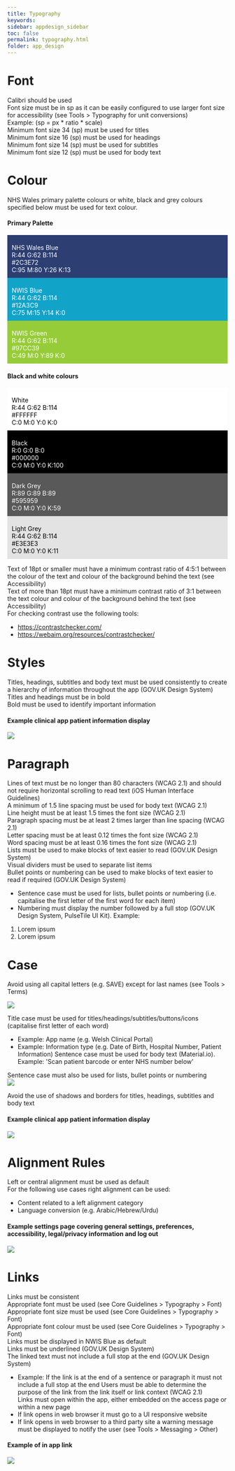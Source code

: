 ```yaml
---
title: Typography
keywords:
sidebar: appdesign_sidebar
toc: false
permalink: typography.html
folder: app_design 
---
```


# Font

Calibri should be used  
Font size must be in sp as it can be easily configured to use larger font size for accessibility (see Tools > Typography for unit conversions)  
Example: (sp = px * ratio * scale)  
Minimum font size 34 (sp) must be used for titles  
Minimum font size 16 (sp) must be used for headings  
Minimum font size 14 (sp) must be used for subtitles  
Minimum font size 12 (sp) must be used for body text  

# Colour 
NHS Wales primary palette colours or white, black and grey colours specified below must be used for text colour.

#### Primary Palette
<div class="swatch-wrapper">
	<div class="row text-center">
		<div class="col-md-4" style="background-color: rgb(44, 62, 114); color: white; padding: 20px 10px 10px 10px;">
			<span class="swatch_title">NHS Wales Blue</span><br>
			<span class="">R:44 G:62 B:114</span><br>
			<span class="small">#2C3E72</span><br>
			<span class="small">C:95 M:80 Y:26 K:13</span>
		</div>
		<div class="col-md-4" style="background-color: rgb(18, 163, 201); color: white; padding: 20px 10px 10px 10px;">
			<span class="swatch_title">NWIS Blue</span><br>
			<span class="">R:44 G:62 B:114</span><br>
			<span class="small">#12A3C9</span><br>
			<span class="small">C:75 M:15 Y:14 K:0</span>
		</div>
		<div class="col-md-4" style="background-color: rgb(151, 204, 57); color: white; padding: 20px 10px 10px 10px;">
			<span class="swatch_title">NWIS Green</span><br>
			<span class="">R:44 G:62 B:114</span><br>
			<span class="small">#97CC39</span><br>
			<span class="small">C:49 M:0 Y:89 K:0</span>
		</div>
	</div>
</div>

#### Black and white colours

<div class="swatch-wrapper">
	<div class="row text-center">
		<div class="col-md-3" style="background-color: rgb(255, 255, 255); color: black; padding: 20px 10px 10px 10px;">
			<span class="swatch_title">White</span><br>
			<span class="">R:44 G:62 B:114</span><br>
			<span class="small">#FFFFFF</span><br>
			<span class="small">C:0 M:0 Y:0 K:0</span>
		</div>
		<div class="col-md-3" style="background-color: rgb(0, 0, 0); color: white; padding: 20px 10px 10px 10px;">
			<span class="swatch_title">Black</span><br>
			<span class="">R:0 G:0 B:0</span><br>
			<span class="small">#000000</span><br>
			<span class="small">C:0 M:0 Y:0 K:100</span>
		</div>
		<div class="col-md-3" style="background-color: rgb(89, 89, 89); color: white; padding: 20px 10px 10px 10px;">
			<span class="swatch_title">Dark Grey</span><br>
			<span class="">R:89 G:89 B:89</span><br>
			<span class="small">#595959</span><br>
			<span class="small">C:0 M:0 Y:0 K:59</span>
		</div>
		<div class="col-md-3" style="background-color: rgb(227, 227, 227); color: black; padding: 20px 10px 10px 10px;">
			<span class="swatch_title">Light Grey</span><br>
			<span class="">R:44 G:62 B:114</span><br>
			<span class="small">#E3E3E3</span><br>
			<span class="small">C:0 M:0 Y:0 K:11</span>
		</div>
	</div>
</div>

Text of 18pt or smaller must have a minimum contrast ratio of 4:5:1 between the colour of the text and colour of the background behind the text (see Accessibility)  
Text of more than 18pt must have a minimum contrast ratio of 3:1 between the text colour and colour of the background behind the text (see Accessibility)  
For checking contrast use the following tools:  
* https://contrastchecker.com/
* https://webaim.org/resources/contrastchecker/

# Styles
Titles, headings, subtitles and body text must be used consistently to create a hierarchy of information throughout the app (GOV.UK Design System)  
Titles and headings must be in bold  
Bold must be used to identify important information  

#### Example clinical app patient information display 
<img class="img-responsive img-thumbnail" src="/images/examples/design-standards-typography-styles.png">

# Paragraph
Lines of text must be no longer than 80 characters (WCAG 2.1) and should not require horizontal scrolling to read text (iOS Human Interface Guidelines)  
A minimum of 1.5 line spacing must be used for body text (WCAG 2.1)  
Line height must be at least 1.5 times the font size (WCAG 2.1)  
Paragraph spacing must be at least 2 times larger than line spacing (WCAG 2.1)  
Letter spacing must be at least 0.12 times the font size (WCAG 2.1)  
Word spacing must be at least 0.16 times the font size (WCAG 2.1)  
Lists must be used to make blocks of text easier to read (GOV.UK Design System)  
Visual dividers must be used to separate list items  
Bullet points or numbering can be used to make blocks of text easier to read if required (GOV.UK Design System)  
* Sentence case must be used for lists, bullet points or numbering (i.e. capitalise the first letter of the first word for each item)
* Numbering must display the number followed by a full stop (GOV.UK Design System, PulseTile UI Kit). Example:  
1. Lorem ipsum
2. Lorem ipsum

# Case
Avoid using all capital letters (e.g. SAVE) except for last names (see Tools > Terms)  


<img src="/images/examples/design-standards-case-example.png">

Title case must be used for titles/headings/subtitles/buttons/icons (capitalise first letter of each word)  
* Example: App name (e.g. Welsh Clinical Portal)
* Example: Information type (e.g. Date of Birth, Hospital Number, Patient Information)
Sentence case must be used for body text (Material.io). Example: 'Scan patient barcode or enter NHS number below'

Sentence case must also be used for lists, bullet points or numbering  
<img src="/images/examples/design-standards-case-example2.png">

Avoid the use of shadows and borders for titles, headings, subtitles and body text

#### Example clinical app patient information display
<img class="img-responsive img-thumbnail" src="/images/examples/design-standards-case-example-whole.png">

# Alignment Rules
Left or central alignment must be used as default  
For the following use cases right alignment can be used:  
* Content related to a left alignment category
* Language conversion (e.g. Arabic/Hebrew/Urdu)

#### Example settings page covering general settings, preferences, accessibility, legal/privacy information and log out

<img class="img-responsive img-thumbnail" src="/images/examples/design-standards-alignment-example.png">

# Links
Links must be consistent  
Appropriate font must be used (see Core Guidelines > Typography > Font)  
Appropriate font size must be used (see Core Guidelines > Typography > Font)  
Appropriate font colour must be used (see Core Guidelines > Typography > Font)  
Links must be displayed in NWIS Blue as default  
Links must be underlined (GOV.UK Design System)  
The linked text must not include a full stop at the end (GOV.UK Design System)  
* Example: If the link is at the end of a sentence or paragraph it must not include a full stop at the end
Users must be able to determine the purpose of the link from the link itself or link context (WCAG 2.1)  
Links must open within the app, either embedded on the access page or within a new page  
* If link opens in web browser it must go to a UI responsive website
* If link opens in web browser to a third party site a warning message must be displayed to notify the user (see Tools > Messaging > Other)

#### Example of in app link
<img class="img-responsive img-thumbnail" src="/images/examples/design-standards-links-example.png"> 